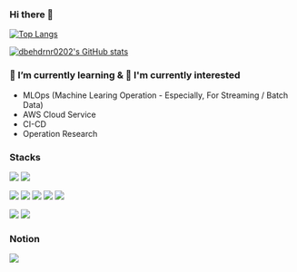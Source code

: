 ### Hi there 👋

<!--
**dbehdrnr0202/dbehdrnr0202** is a ✨ _special_ ✨ repository because its `README.md` (this file) appears on your GitHub profile.

Here are some ideas to get you started:

- 🔭 I’m currently working on ...
- 🌱 I’m currently learning ...
- 👯 I’m looking to collaborate on ...
- 🤔 I’m looking for help with ...
- 💬 Ask me about ...
- 📫 How to reach me: ...
- 😄 Pronouns: ...
- ⚡ Fun fact: ...
-->
[![Top Langs](https://github-readme-stats.vercel.app/api/top-langs/?username=dbehdrnr0202&theme=vue-dark&show_icons=true)](https://github.com/anuraghazra/github-readme-stats)

[![dbehdrnr0202's GitHub stats](https://github-readme-stats.vercel.app/api?username=dbehdrnr0202&theme=vue-dark&show_icons=true)](https://github.com/anuraghazra/github-readme-stats)

### 🌱 I’m currently learning & 🤔 I'm currently interested 
- MLOps (Machine Learing Operation - Especially, For Streaming / Batch Data)
- AWS Cloud Service
- CI-CD
- Operation Research

### Stacks
[![](https://img.shields.io/badge/Git-F05032?style=flat&logo=Git&logoColor=white)]()
[![](https://img.shields.io/badge/GitHub-181717?style=flat&logo=GitHub&logoColor=white)](https://github.com/dbehdrnr0202)


![](https://img.shields.io/badge/C-A8B9CC?style=flat&logo=C&logoColor=white)
![](https://img.shields.io/badge/C++-00599C1?style=flat&logo=C%2B%2B&logoColor=white)
![](https://img.shields.io/badge/Python-3776AB?style=flat&logo=Python&logoColor=white)
![](https://img.shields.io/badge/pandas-150458?style=flat&logo=pandas&logoColor=white)
![](https://img.shields.io/badge/NumPy-013243?style=flat&logo=NumPy&logoColor=white)

![](https://img.shields.io/badge/MySQL-4479A1?style=flat&logo=MySQL&logoColor=white)
![](https://img.shields.io/badge/MongoDB-%234ea94b.svg?style=flat&logo=mongodb&logoColor=white)


### Notion
[![](https://img.shields.io/badge/Notion-000000?style=flat&logo=notion&logoColor=white)]([https://www.notion.so/Programming-Notion-e60793d4c0a44bf58597c0554118ec67?pvs=4](https://assorted-gas-965.notion.site/Programming-Notion-e60793d4c0a44bf58597c0554118ec67?pvs=4)https://assorted-gas-965.notion.site/Programming-Notion-e60793d4c0a44bf58597c0554118ec67?pvs=4)
